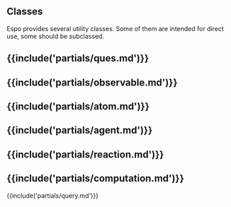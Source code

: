 ## Classes

Espo provides several utility classes. Some of them are intended for direct
use, some should be subclassed.

{{include('partials/ques.md')}}
---
{{include('partials/observable.md')}}
---
{{include('partials/atom.md')}}
---
{{include('partials/agent.md')}}
---
{{include('partials/reaction.md')}}
---
{{include('partials/computation.md')}}
---
{{include('partials/query.md')}}
